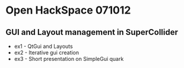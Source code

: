 Open HackSpace 071012
=====================

GUI and Layout management in SuperCollider
------------------------------------------

* ex1 - QtGui and Layouts
* ex2 - Iterative gui creation 
* ex3 - Short presentation on SimpleGui quark
    
